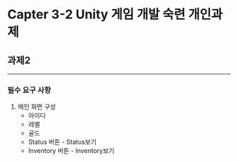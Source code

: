 # Capter 3-2 Unity 게임 개발 숙련 개인과제

## 과제2

---

### 필수 요구 사항

1. 메인 화면 구성
   - 아이디
   - 레벨
   - 골드
   - Status 버튼 - Status보기
   - Inventory 버튼 - Inventory보기
